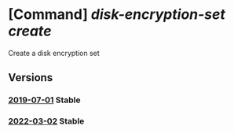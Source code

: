 # [Command] _disk-encryption-set create_

Create a disk encryption set

## Versions

### [2019-07-01](/Resources/mgmt-plane/L3N1YnNjcmlwdGlvbnMve30vcmVzb3VyY2Vncm91cHMve30vcHJvdmlkZXJzL21pY3Jvc29mdC5jb21wdXRlL2Rpc2tlbmNyeXB0aW9uc2V0cy97fQ==/2019-07-01.xml) **Stable**

<!-- mgmt-plane /subscriptions/{}/resourcegroups/{}/providers/microsoft.compute/diskencryptionsets/{} 2019-07-01 -->

### [2022-03-02](/Resources/mgmt-plane/L3N1YnNjcmlwdGlvbnMve30vcmVzb3VyY2Vncm91cHMve30vcHJvdmlkZXJzL21pY3Jvc29mdC5jb21wdXRlL2Rpc2tlbmNyeXB0aW9uc2V0cy97fQ==/2022-03-02.xml) **Stable**

<!-- mgmt-plane /subscriptions/{}/resourcegroups/{}/providers/microsoft.compute/diskencryptionsets/{} 2022-03-02 -->
